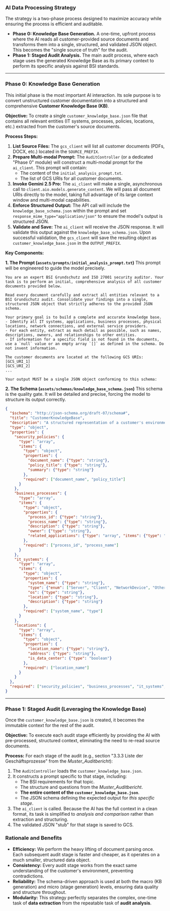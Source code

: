 ### AI Data Processing Strategy

The strategy is a two-phase process designed to maximize accuracy while ensuring the process is efficient and auditable.

*   **Phase 0: Knowledge Base Generation.** A one-time, upfront process where the AI reads all customer-provided source documents and transforms them into a single, structured, and validated JSON object. This becomes the "single source of truth" for the audit.
*   **Phase 1: Staged Audit Analysis.** The main audit process, where each stage uses the generated Knowledge Base as its primary context to perform its specific analysis against BSI standards.

---

### **Phase 0: Knowledge Base Generation**

This initial phase is the most important AI interaction. Its sole purpose is to convert unstructured customer documentation into a structured and comprehensive **Customer Knowledge Base (KB)**.

**Objective:**
To create a single `customer_knowledge_base.json` file that contains all relevant entities (IT systems, processes, policies, locations, etc.) extracted from the customer's source documents.

**Process Steps:**
1.  **List Source Files:** The `gcs_client` will list all customer documents (PDFs, DOCX, etc.) located in the `SOURCE_PREFIX`.
2.  **Prepare Multi-modal Prompt:** The `AuditController` (or a dedicated "Phase 0" module) will construct a multi-modal prompt for the `ai_client`. This prompt will contain:
    *   The content of the `initial_analysis_prompt.txt`.
    *   The list of GCS URIs for all customer documents.
3.  **Invoke Gemini 2.5 Pro:** The `ai_client` will make a single, asynchronous call to `client.aio.models.generate_content`. We will pass all document URIs directly to the model, taking full advantage of its large context window and multi-modal capabilities.
4.  **Enforce Structured Output:** The API call will include the `knowledge_base_schema.json` within the prompt and set `response_mime_type="application/json"` to ensure the model's output is structured JSON.
5.  **Validate and Save:** The `ai_client` will receive the JSON response. It will validate this output against the `knowledge_base_schema.json`. Upon successful validation, the `gcs_client` will save the resulting object as `customer_knowledge_base.json` in the `OUTPUT_PREFIX`.

**Key Components:**

**1. The Prompt (`assets/prompts/initial_analysis_prompt.txt`)**
This prompt will be engineered to guide the model precisely.

```text
You are an expert BSI Grundschutz and ISO 27001 security auditor. Your task is to perform an initial, comprehensive analysis of all customer documents provided below.

Read every document carefully and extract all entities relevant to a BSI Grundschutz audit. Consolidate your findings into a single, structured JSON object that strictly adheres to the provided JSON schema.

Your primary goal is to build a complete and accurate knowledge base.
- Identify all IT systems, applications, business processes, physical locations, network connections, and external service providers.
- For each entity, extract as much detail as possible, such as names, descriptions, owners, and relationships to other entities.
- If information for a specific field is not found in the documents, use a `null` value or an empty array `[]` as defined in the schema. Do not invent information.

The customer documents are located at the following GCS URIs:
[GCS_URI_1]
[GCS_URI_2]
...

Your output MUST be a single JSON object conforming to this schema:
```

**2. The Schema (`assets/schemas/knowledge_base_schema.json`)**
This schema is the quality gate. It will be detailed and precise, forcing the model to structure its output correctly.

```json
{
  "$schema": "http://json-schema.org/draft-07/schema#",
  "title": "CustomerKnowledgeBase",
  "description": "A structured representation of a customer's environment for a BSI Grundschutz audit.",
  "type": "object",
  "properties": {
    "security_policies": {
      "type": "array",
      "items": {
        "type": "object",
        "properties": {
          "document_name": {"type": "string"},
          "policy_title": {"type": "string"},
          "summary": {"type": "string"}
        },
        "required": ["document_name", "policy_title"]
      }
    },
    "business_processes": {
      "type": "array",
      "items": {
        "type": "object",
        "properties": {
          "process_id": {"type": "string"},
          "process_name": {"type": "string"},
          "description": {"type": "string"},
          "owner": {"type": "string"},
          "related_applications": {"type": "array", "items": {"type": "string"}}
        },
        "required": ["process_id", "process_name"]
      }
    },
    "it_systems": {
      "type": "array",
      "items": {
        "type": "object",
        "properties": {
          "system_name": {"type": "string"},
          "type": {"enum": ["Server", "Client", "NetworkDevice", "Other"]},
          "os": {"type": "string"},
          "location": {"type": "string"},
          "description": {"type": "string"}
        },
        "required": ["system_name", "type"]
      }
    },
    "locations": {
      "type": "array",
      "items": {
        "type": "object",
        "properties": {
          "location_name": {"type": "string"},
          "address": {"type": "string"},
          "is_data_center": {"type": "boolean"}
        },
        "required": ["location_name"]
      }
    }
  },
  "required": ["security_policies", "business_processes", "it_systems", "locations"]
}
```

---

### **Phase 1: Staged Audit (Leveraging the Knowledge Base)**

Once the `customer_knowledge_base.json` is created, it becomes the immutable context for the rest of the audit.

**Objective:**
To execute each audit stage efficiently by providing the AI with pre-processed, structured context, eliminating the need to re-read source documents.

**Process:**
For each stage of the audit (e.g., section "3.3.3 Liste der Geschäftsprozesse" from the *Muster_Auditbericht*):
1.  The `AuditController` loads the `customer_knowledge_base.json`.
2.  It constructs a prompt specific to that stage, including:
    *   The BSI requirements for that topic.
    *   The structure and questions from the *Muster_Auditbericht*.
    *   **The entire content of the `customer_knowledge_base.json`**.
    *   The JSON schema defining the expected output for *this specific stage*.
3.  The `ai_client` is called. Because the AI has the full context in a clean format, its task is simplified to *analysis and comparison* rather than extraction and structuring.
4.  The validated JSON "stub" for that stage is saved to GCS.

### **Rationale and Benefits**

*   **Efficiency:** We perform the heavy lifting of document parsing once. Each subsequent audit stage is faster and cheaper, as it operates on a much smaller, structured data object.
*   **Consistency:** Every audit stage works from the exact same understanding of the customer's environment, preventing contradictions.
*   **Reliability:** The schema-driven approach is used at both the macro (KB generation) and micro (stage generation) levels, ensuring data quality and structure throughout.
*   **Modularity:** This strategy perfectly separates the complex, one-time task of **data extraction** from the repeatable task of **audit analysis**.
